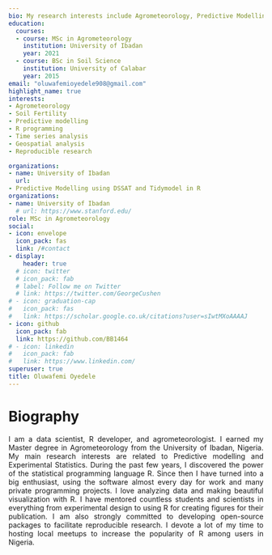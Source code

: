 ```yaml
---
bio: My research interests include Agrometeorology, Predictive Modelling, R Programming, Time Series Analysis, and Geospatial Analysis.
education:
  courses:
  - course: MSc in Agrometeorology 
    institution: University of Ibadan
    year: 2021
  - course: BSc in Soil Science
    institution: University of Calabar
    year: 2015
email: "oluwafemioyedele908@gmail.com"
highlight_name: true
interests:
- Agrometeorology
- Soil Fertility
- Predictive modelling 
- R programming
- Time series analysis
- Geospatial analysis
- Reproducible research

organizations:
- name: University of Ibadan
  url: 
- Predictive Modelling using DSSAT and Tidymodel in R
organizations:
- name: University of Ibadan
  # url: https://www.stanford.edu/
role: MSc in Agrometeorology
social:
- icon: envelope
  icon_pack: fas
  link: /#contact
- display:
    header: true
  # icon: twitter
  # icon_pack: fab
  # label: Follow me on Twitter
  # link: https://twitter.com/GeorgeCushen
# - icon: graduation-cap
#   icon_pack: fas         
#   link: https://scholar.google.co.uk/citations?user=sIwtMXoAAAAJ
- icon: github
  icon_pack: fab
  link: https://github.com/BB1464
# - icon: linkedin
#   icon_pack: fab
#   link: https://www.linkedin.com/
superuser: true
title: Oluwafemi Oyedele
---
```


<style>
body{
text-align: justify}
</style>
# Biography

I am a data scientist, R developer, and agrometeorologist. I earned my Master degree in Agrometeorology from the University of Ibadan, Nigeria. My main research interests are related to Predictive modelling and Experimental Statistics. During the past few years, I discovered the power of the statistical programming language R. Since then I have turned into a big enthusiast, using the software almost every day for work and many private programming projects. I love analyzing data and making beautiful visualization with R. I have mentored countless students and scientists in everything from experimental design to using R for creating figures for their publication. I am also strongly committed to developing open-source packages to facilitate reproducible research. I devote a lot of my time to hosting local meetups to increase the popularity of R among users in Nigeria.

